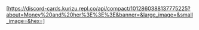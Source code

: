 [https://discord-cards.kurizu.repl.co/api/compact/1012860388137775225?about=Money%20and%20her%3E%3E%3E&banner=&large_image=&small_image=&hex=]
